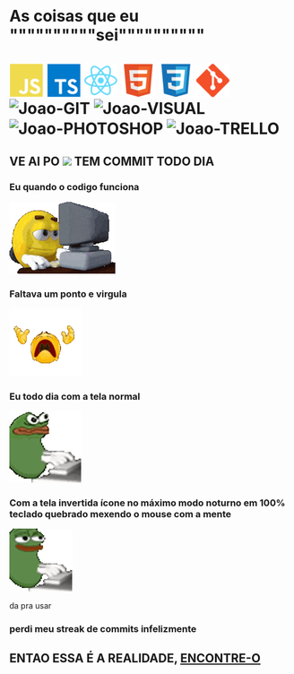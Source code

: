 <div style="display: block"><br>
  <h1>As coisas que eu """"""""""sei""""""""""  <br>  <br>                                                                                                                                   <img align="center" alt="Joao-js" height="60" width="60" src="https://raw.githubusercontent.com/devicons/devicon/master/icons/javascript/javascript-plain.svg">
    <img align="center" alt="Joao-ts" height="60" width="60" src="https://raw.githubusercontent.com/devicons/devicon/master/icons/typescript/typescript-plain.svg">
    <img align="center" alt="Joao-react" height="60" width="60" src="https://raw.githubusercontent.com/devicons/devicon/master/icons/react/react-original.svg">
    <img align="center" alt="Joao-HTML" height="60" width="60" src="https://raw.githubusercontent.com/devicons/devicon/master/icons/html5/html5-original.svg">
    <img align="center" alt="Joao-CSS" height="60" width="60" src="https://raw.githubusercontent.com/devicons/devicon/master/icons/css3/css3-original.svg">
    <img align="center" alt="Joao-GIT" height="60" width="60" src="https://raw.githubusercontent.com/devicons/devicon/master/icons/git/git-original.svg">
    <img align="center" alt="Joao-GIT" height="60" width="60" src="https://cdn.jsdelivr.net/gh/devicons/devicon/icons/github/github-original.svg" />
    <img align="center" alt="Joao-VISUAL" height="60" width="60" src="https://cdn.jsdelivr.net/gh/devicons/devicon/icons/visualstudio/visualstudio-plain.svg" />
    <img align="center" alt="Joao-PHOTOSHOP" height="60" width="60" src="https://cdn.jsdelivr.net/gh/devicons/devicon/icons/photoshop/photoshop-plain.svg" />
    <img align="center" alt="Joao-TRELLO" height="60" width="60" src="https://cdn.jsdelivr.net/gh/devicons/devicon/icons/trello/trello-plain.svg" />
  </h1>
  
  <h2 align="start"> VE AI PO <picture><img src="https://media.tenor.com/-E2dqWbhxgoAAAAi/cat-ruffles.gif" /></picture> TEM COMMIT TODO DIA </h2>
</div>

<h3>Eu quando o codigo funciona</h3><picture>
  <img src="https://github.com/joaoguilherme000/joaoguilherme000/blob/main/nada/tv.gif" />
</picture>

<h3>Faltava um ponto e virgula</h3><picture>
  <img src="https://github.com/joaoguilherme000/joaoguilherme000/blob/main/nada/no-bruh.gif" />
</picture>
<h3>Eu todo dia com a tela normal</h3>
<picture><img src="https://github.com/joaoguilherme000/joaoguilherme000/blob/main/nada/malding.gif"></picture>
<h3>Com a tela invertida ícone no máximo modo noturno em 100% teclado quebrado mexendo o mouse com a mente</h3>
<picture><img src="https://github.com/joaoguilherme000/joaoguilherme000/blob/main/nada/chatting-pepechat.gif"></picture><p>da pra usar</p>

<h3>perdi meu streak de commits infelizmente</h3>


## ENTAO ESSA É A REALIDADE, [ ENCONTRE-O](https://www.youtube.com/watch?v=Wjavakm7gMQ&ab_channel=ArcadeAssassin)

